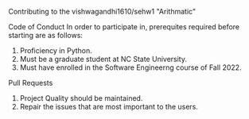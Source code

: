 Contributing to the vishwagandhi1610/sehw1 "Arithmatic"

Code of Conduct
In order to participate in, prerequites required before starting are as follows:
  1. Proficiency in Python.
  2. Must be a graduate student at NC State University.
  3. Must have enrolled in the Software Engineerng course of Fall 2022.
 
Pull Requests
  1. Project Quality should be maintained.
  2. Repair the issues that are most important to the users.
  


